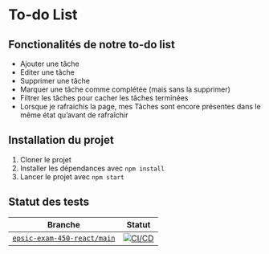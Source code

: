 # To-do List

## Fonctionalités de notre to-do list

- Ajouter une tâche
- Editer une tâche
- Supprimer une tâche
- Marquer une tâche comme complétée (mais sans la supprimer)
- Filtrer les tâches pour cacher les tâches terminées
- Lorsque je rafraichis la page, mes Tâches sont encore présentes dans le même état qu’avant de rafraîchir

## Installation du projet

1. Cloner le projet
2. Installer les dépendances avec `npm install`
3. Lancer le projet avec `npm start`

## Statut des tests
| Branche | Statut |
| ------- | ------- |
| [`epsic-exam-450-react/main`](https://github.com/BastienVienet/epsic-exam-450-react/tree/main) | [![CI/CD](https://github.com/BastienVienet/epsic-exam-450-react/actions/workflows/project-build-test.yml/badge.svg?branch=main)](https://github.com/BastienVienet/epsic-exam-450-react/actions/workflows/project-build-test.yml)
